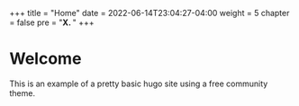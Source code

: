 +++
title = "Home"
date = 2022-06-14T23:04:27-04:00
weight = 5
chapter = false
pre = "<b>X. </b>"
+++

# Welcome

This is an example of a pretty basic hugo site using a free community theme.